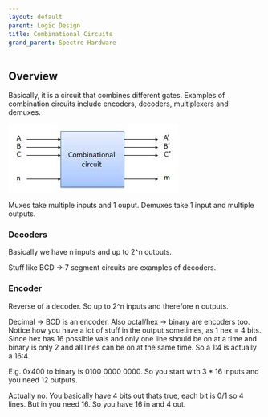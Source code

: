 ```yaml
---
layout: default
parent: Logic Design
title: Combinational Circuits
grand_parent: Spectre Hardware
---
```


## Overview

Basically, it is a circuit that combines different gates. Examples of combination circuits include encoders, decoders, multiplexers and demuxes.

![](../../../assets/img/combinational_circuit_blockdiagram.jpg)

Muxes take multiple inputs and 1 ouput. Demuxes take 1 input and multiple outputs.

### Decoders

Basically we have n inputs and up to 2^n outputs.

Stuff like BCD -> 7 segment circuits are examples of decoders.

### Encoder

Reverse of a decoder. So up to 2^n inputs and therefore n outputs.

Decimal -> BCD is an encoder. Also octal/hex -> binary are encoders too. Notice how you have a lot of stuff in the output sometimes, as 1 hex = 4 bits. Since hex has 16 possible vals and only one line should be on at a time and binary is only 2 and all lines can be on at the same time. So a 1:4 is actually a 16:4.

E.g. 0x400 to binary is 0100 0000 0000. So you start with 3 * 16 inputs and you need 12 outputs.

Actually no. You basically have 4 bits out thats true, each bit is 0/1 so 4 lines. But in you need 16. So you have 16 in and 4 out.
